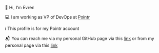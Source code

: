 👋 Hi, I’m Evren

💻 I am working as VP of DevOps at [Pointr][pointr-website-url]

ℹ️ This profile is for my Pointr account

📬 You can reach me via my personal GitHub page via this [link][evren-github-url] or from my personal page via this [link][evren-personal-url]

[pointr-website-url]: https://pointr.tech
[evren-github-url]: https://github.com/evrentan
[evren-personal-url]: https://evrentan.com
